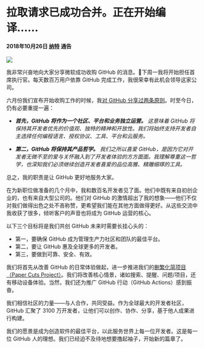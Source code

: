 # 拉取请求已成功合并。正在开始编译……
#### 2018年10月26日 [纳特](https://github.com/nat) 通告

![](https://user-images.githubusercontent.com/98681/40890924-4bad5ce0-6732-11e8-9648-192aa71f0830.png)

我非常兴奋地向大家分享微软成功收购 GitHub 的消息。🎉下周一我将开始担任首席执行官。每天数百万用户依靠 GitHub 完成工作，我很荣幸有此机会领导这家公司。

六月份我们宣布开始收购工作的时候，我[对 GitHub 分享过两条原则](https://natfriedman.github.io/hello/)。时至今日，仍有必要重提一遍：

- ***首先，GitHub 将作为一个社区、平台和业务独立运营。***
*这意味着 GitHub 将保持其开发者优先的价值观、独特的精神和开放性。我们将始终支持开发者自主选择任何编程语言、授权协议、工具、平台和云服务。*

- ***第二，GitHub 将保持其产品哲学。***
*我们之所以喜爱 GitHub，是因为它对开发者无微不至的爱与关怀融入到了开发者体验的方方面面。我理解尊重这一哲学，也深知我们必须继续创造开发者喜爱的品位高雅、精雕细琢的工具。*

总之，我的职责是让 GitHub 更好地服务大家。

在为新职位做准备的几个月中，我和数百名开发者见了面。他们中既有来自初创企业的，也有来自大型公司的。他们对 GitHub 的激情超出了我的想象——他们不仅对我们做得出色之处不吝称赞，更希望我们能在其他方面做得更好。从这些交流中我收获了很多，倾听客户的声音也将成为 GitHub 运营的核心。

以下三个目标将是我们共创 GitHub 未来时需要长挂心头的：

- 第一，要确保 GitHub 成为管理生产力社区和团队的最佳平台。  
- 第二，要让 GitHub 惠及全球更多的开发者。  
- 第三，要做到可靠、安全、有效。  

我们将首先从改善 GitHub 的日常体验做起，进一步推进我们的[删繁化简项目（Paper Cuts Project）](https://blog.github.com/2018-08-28-announcing-paper-cuts/)。我们将改善核心情景，诸如搜索、提醒、问题/项目，还有移动设备体验。当然，我们还为推广 GitHub 行动（GitHub Actions）感到振奋。

我们相信社区的力量——与人合作，共同受益。作为全球最大的开发者社区，GitHub 汇聚了 3100 万开发者，让他们可以创作、协作、分享，基于他人成果进行构建。

我们的愿景是成为创造软件的最佳平台，以此服务世界上每一位开发者。这是每一位 GitHub 人的理想。我们已经迫不及待地想要撸起袖子，开始新的篇章了。
